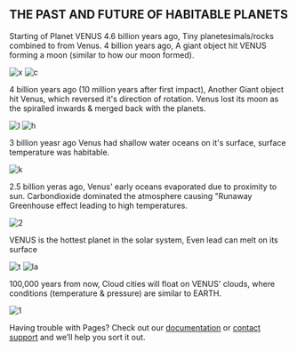 ## THE PAST AND FUTURE OF HABITABLE PLANETS 

Starting of Planet VENUS
4.6 billion years ago, Tiny planetesimals/rocks combined to from Venus.
4 billion years ago, A giant object hit VENUS forming a moon (similar to how our moon formed).

![x](https://user-images.githubusercontent.com/99862478/157416097-c99a4724-6fce-40df-84e6-5ec6e53c338c.PNG) ![c](https://user-images.githubusercontent.com/99862478/157416746-a940d8ce-f67e-47cb-b3fc-fd9b6dfaf5dd.PNG)

4 billion years ago (10 million years after first impact), Another Giant object hit Venus, which reversed it's direction of rotation. Venus lost its moon as the spiralled inwards & merged back with the planets. 

![l](https://user-images.githubusercontent.com/99862478/157418162-cf74794f-6404-4f39-a34e-fcd4f7583b09.PNG)
![h](https://user-images.githubusercontent.com/99862478/157419785-1f562147-1e28-4db3-a60d-8e473516ac10.PNG)



 3 billion yeasr ago Venus had shallow water oceans on it's surface, surface temperature was habitable.
 
 ![k](https://user-images.githubusercontent.com/99862478/157421284-b62b6bbc-4cfe-4b99-85bb-4497b7f87162.PNG)


2.5 billion yeras ago, Venus' early oceans evaporated due to proximity to sun. Carbondioxide dominated the atmosphere causing "Runaway Greenhouse effect leading to high temperatures.

![2](https://user-images.githubusercontent.com/99862478/157422715-9447529e-8ab8-4681-ba59-a67d69ea7703.PNG)


VENUS is the hottest planet in the solar system, Even lead can melt on its surface

![t](https://user-images.githubusercontent.com/99862478/157638869-d309348d-7eae-4cc5-aafd-64448f2258ba.PNG)
![la](https://user-images.githubusercontent.com/99862478/157638891-51575bc2-12c0-418e-8afb-6b26e151484c.PNG)


100,000 years from now, Cloud cities will float on VENUS' clouds, where conditions (temperature & pressure) are similar to EARTH.

![1](https://user-images.githubusercontent.com/99862478/157639789-bd454bc2-b3df-48c5-818b-d440a12448da.PNG)










Having trouble with Pages? Check out our [documentation](https://docs.github.com/categories/github-pages-basics/) or [contact support](https://support.github.com/contact) and we’ll help you sort it out.

